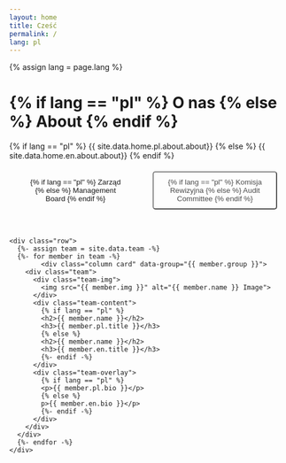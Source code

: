 ```yaml
---
layout: home
title: Cześć
permalink: /
lang: pl
---
```

{% assign lang = page.lang %}
<div class="section-title">
  <h1>{% if lang == "pl" %}
    O nas {% else %} 
    About {% endif %}</h1>
</div>
<div class="paragraph">
  <div class="container">
    {% if lang == "pl" %}
    {{ site.data.home.pl.about.about}} {% else %}
    {{ site.data.home.en.about.about}} {% endif %}
  </div>
</div>
<div class="paragraph">
  <div class="container">
    <div class="tabs-navigation">
      <button class="tab-btn active" data-group="board">{% if lang == "pl" %}
        Zarząd {% else %} 
        Management Board {% endif %}</h1></button>
      <button class="tab-btn" data-group="committee">{% if lang == "pl" %}
        Komisja Rewizyjna {% else %} 
        Audit Committee {% endif %}</h1></button>
    </div>

    <div class="row">
      {%- assign team = site.data.team -%}
      {%- for member in team -%}
            <div class="column card" data-group="{{ member.group }}">
        <div class="team">
          <div class="team-img">
            <img src="{{ member.img }}" alt="{{ member.name }} Image">
          </div>
          <div class="team-content">
            {% if lang == "pl" %}
            <h2>{{ member.name }}</h2>
            <h3>{{ member.pl.title }}</h3>
            {% else %}
            <h2>{{ member.name }}</h2>
            <h3>{{ member.en.title }}</h3>
            {%- endif -%}
          </div>
          <div class="team-overlay">
            {% if lang == "pl" %}
            <p>{{ member.pl.bio }}</p>
            {% else %}
            p>{{ member.en.bio }}</p>
            {%- endif -%}
          </div>
        </div>
      </div>
      {%- endfor -%}
    </div>
  </div>
</div>
<script src="https://code.jquery.com/jquery-3.6.0.min.js"></script>
<script>
  $(document).ready(function () {
    // Initial setup: show the Board group by default
    showGroup('board');

    // Handle tab button click
    $('.tab-btn').on('click', function () {
      const group = $(this).data('group');
      showGroup(group);
    });

    function showGroup(group) {
      // Hide all columns
      $('.column').removeClass('active');

      // Show only columns with the selected group
      $(`.column[data-group="${group}"]`).addClass('active');
    }
  });
</script>
<style>
    ////////// ---- ABOUT ----- /////////

.container.tiles {
  display: flex;
  justify-content: left
}

.tile {
  margin: 8px;
  padding: 10px;
  border-radius: 8px;
  font-weight: $bold-weight;
  opacity: 0.7;

  &:before {
    content: "\23";
    font-family: FontAwesome;
    margin-right: 5px;
  }

  &:hover {
    opacity: 1;
  }
}

.team {
  padding: 20px;
  margin-bottom: 30px;
  border-radius: 5px;
  box-shadow: 0 4px 8px 0 rgba(0, 0, 0, 0.2);
  transition: transform 0.6s;
  transform-style: preserve-3d;
  align-items: center;
}

.team:hover {
  transform: rotateY(180deg);
}

.team .team-img {
  position: relative;
  font-size: 0;
  text-align: center;
  margin-bottom: 30px;
}

.team .team-img img {
  width: 100%;
  height: auto;
  border-radius: 100%;
}

.team .team-content {
  text-align: center;
  align-items: center;
}

.team .team-content h2 {
  font-size: 100%;
  font-weight: 700;
  letter-spacing: 2px;
  margin-bottom: 5px;
}

.team .team-content h3 {
  font-size: 16px;
  font-weight: 400;
  margin-bottom: 0;
}

.team .team-overlay {
  position: absolute;
  width: 100%;
  height: 100%;
  top: 0;
  left: 0;
  padding: 20px;
  display: flex;
  align-items: center;
  justify-content: justify;
  flex-direction: column;
  -webkit-backface-visibility: hidden;
  backface-visibility: hidden;
  background: $white;
  border-radius: 5px;
  transform: rotateY(180deg);
}

.team .team-overlay p {
  font-size: $medium-font-size;
  text-align: justify;
}

.tab-btn {
  padding: 10px;
  margin: 20px;
  cursor: pointer;
  background: transparent;
  border-radius: 5px;
  border: 2px solid $text-base-color;
  font-family: $font-family;
  color: $text-base-color;
  font-weight: $bold-weight;
  opacity: 0.7;
  &:hover{
    opacity: 0.9;
  }
}

.tab-btn.active {
  color: $white;
  border: 0;
  background: $text-base-color;
  transition: all 0.3s ease;
  opacity: 0.9;
}

.column.card {
  display: none;
  opacity: 0.9;
}

/* Show only columns with the selected group */
.column.card.active {
  display: block;
  opacity: 1;
}

.tabs-navigation {
  display: flex;
  justify-content: center;
  margin-bottom: 30px;
}

////////// ---- WHAT WE DO ----- /////////

.category {
  padding: 20px;
  border-radius: 5px;
  align-items: center;
  opacity: 0.7;

  &:hover {
    box-shadow: 0 4px 8px 0 rgba(0, 0, 0, 0.2);
    opacity: 1;

  }
}

.category .category-content,
.category .thumb-icon {
  text-align: center;
  align-items: center;
  transition: all 1s ease-in 
}

.category a {
  color: $text-base-color
}

.thumb-icon {
  font-size: 27px;
  padding-bottom: 10px;
}

////////// ---- DONATE ----- /////////

.donate-button {
  padding: 20px;
  margin-bottom: 30px;
  border: 0;
  background: transparent;
  border-radius: 5px;
  align-items: center;
  opacity: 0.7;
  text-transform: capitalize;
  font-family: $font-family;
  font-size: $large-font-size;

  &:hover {
    box-shadow: 0 4px 8px 0 rgba(0, 0, 0, 0.2);
    opacity: 1;

  }

  a {
    color: $dark-text-base-color;
  }
}

.container.donate {
  text-align: center;
  align-items: center;
  color: $light
}

.category-content h3 {
  font-size: $medium-font-size;
  font-weight: $normal-weight;
}

.category.support {
  box-shadow: 0 4px 8px 0 rgba(0, 0, 0, 0.2);
  min-height: 250px;
  cursor: pointer;
  background: transparent;
  border: 0;
  font-family: $font-family;
}

.category-content.description {
  display: none;
  visibility: hidden;
  transition: opacity 0.3s ease, visibility 0.3s ease;
}

.category-content.description.active {
  display: block;
  opacity: 1;
  visibility: visible; 
  transition: opacity 0.3s ease, visibility 0.3s ease;}

.support-notification {
  position: absolute;
  color: $red;
  font-size: $medium-font-size;
}
</style>


